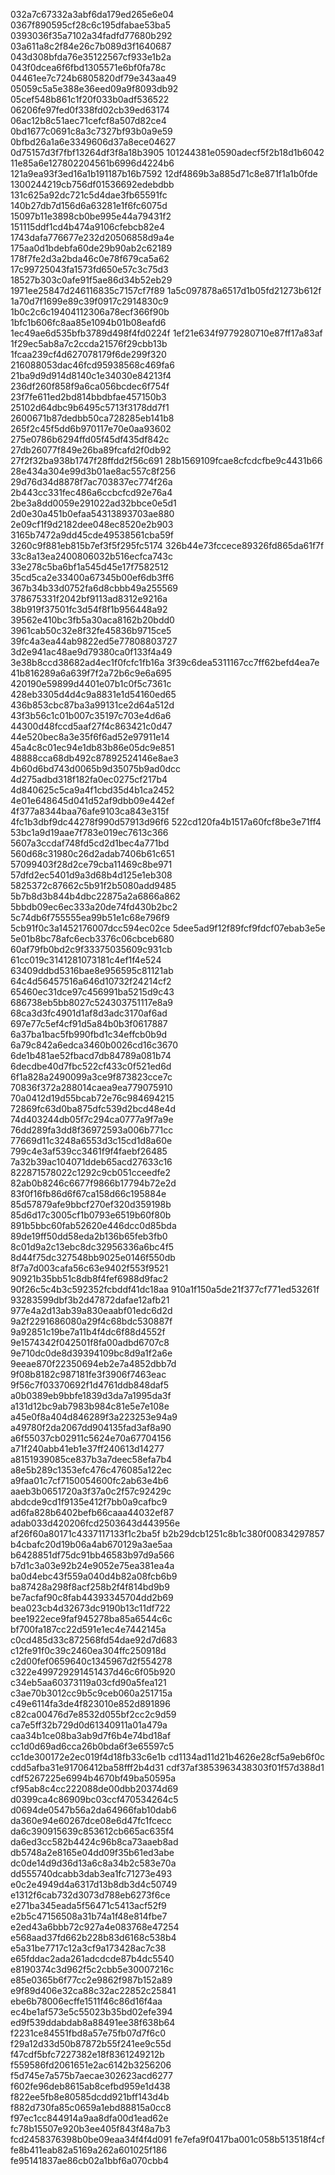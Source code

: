 032a7c67332a3abf6da179ed265e6e04
0367f890595cf28c6c195dfabae53ba5
0393036f35a7102a34fadfd77680b292
03a611a8c2f84e26c7b089d3f1640687
043d308bfda76e35122567cf933e1b2a
043f0dcea6f6fbd1305571e6bf0fa78c
04461ee7c724b6805820df79e343aa49
05059c5a5e388e36eed09a9f8093db92
05cef548b861c1f20f033b0adf536522
06206fe97fed0f338fd02cb39ed63174
06ac12b8c51aec71cefcf8a507d82ce4
0bd1677c0691c8a3c7327bf93b0a9e59
0bfbd26a1a6e3349606d37a8ece04627
0d75157d3f7fbf13264df3f8a18b3905
101244381e0590adecf5f2b18d1b6042
11e85a6e127802204561b6996d4224b6
121a9ea93f3ed16a1b191187b16b7592
12df4869b3a885d71c8e871f1a1b0fde
1300244219cb756df01536692edebdbb
131c625a92dc721c5d4dae3fb65591fc
140b27db7d156d6a63281e1f6fc6075d
15097b11e3898cb0be995e44a79431f2
151115ddf1cd4b474a9106cfebcb82e4
1743dafa776677e232d20506858d9a4e
175aa0d1bdebfa60de29b90ab2c62189
178f7fe2d3a2bda46c0e78f679ca5a62
17c99725043fa1573fd650e57c3c75d3
18527b303c0afe91f5ae86d34b52eb29
1971ee25847d246116835c7157cf7f89
1a5c097878a6517d1b05fd21273b612f
1a70d7f1699e89c39f0917c2914830c9
1b0c2c6c19404112306a78ecf366f90b
1bfc1b606fc8aa85e1094b01b08eafd6
1ec49ae6d535bfb3789d498f4fd0224f
1ef21e634f9779280710e87ff17a83af
1f29ec5ab8a7c2ccda21576f29cbb13b
1fcaa239cf4d627078179f6de299f320
216088053dac46fcd95938568c469fa6
21ba9d9d914d8140c1e34030e84213f4
236df260f858f9a6ca056bcdec6f754f
23f7fe611ed2bd814bbdbfae457150b3
25102d64dbc9b6495c5713f3178dd7f1
2600671b87dedbb50ca728285eb141b8
265f2c45f5dd6b970117e70e0aa93602
275e0786b6294ffd05f45df435df842c
27db26077f849e26ba89fcafd2f0db92
27f2f32ba938b1747f28ffdd2f56c691
28b1569109fcae8cfcdcfbe9c4431b66
28e434a304e99d3b01ae8ac557c8f256
29d76d34d8878f7ac703837ec774f26a
2b443cc331fec486a6ccbcfcd92e76a4
2be3a8dd0059e291022ad32bbce0e5d1
2d0e30a451b0efaa54313893703ae880
2e09cf1f9d2182dee048ec8520e2b903
3165b7472a9dd45cde49538561cba59f
3260c9f881eb815b7ef3f5f295fc5174
326b44e73fccece89326fd865da61f7f
33c8a13ea2400806032b516ecfca743c
33e278c5ba6bf1a545d45e17f7582512
35cd5ca2e33400a67345b00ef6db3ff6
367b34b33d0752fa6d8cbbb49a255569
378675331f2042bf9113ad8312e9216a
38b919f37501fc3d54f8f1b956448a92
39562e410bc3fb5a30aca8162b20bdd0
3961cab50c32e8f32fe45836b9715ce5
39fc4a3ea44ab9822ed5e77808803727
3d2e941ac48ae9d79380ca0f133f4a49
3e38b8ccd38682ad4ec1f0fcfc1fb16a
3f39c6dea5311167cc7ff62befd4ea7e
41b816289a6a639f7f2a72b6c9e6a695
420190e59899d4401e07b1c0f5c7361c
428eb3305d4d4c9a8831e1d54160ed65
436b853cbc87ba3a99131ce2d64a512d
43f3b56c1c01b007c35197c703e4d6a6
44300d48fccd5aaf27f4c863421c0d47
44e520bec8a3e35f6f6ad52e97911e14
45a4c8c01ec94e1db83b86e05dc9e851
48888cca68db492c87892524146e8ae3
4b60d6bd743d0065b9d35075b9ad0dcc
4d275adbd318f182fa0ec0275cf217b4
4d840625c5ca9a4f1cbd35d4b1ca2452
4e01e648645d041d52af9dbb09e442ef
4f377a8344baa76afe9103ca843e315f
4fc1b3dbf9dc44278f990d57913d96f6
522cd120fa4b1517a60fcf8be3e71ff4
53bc1a9d19aae7f783e019ec7613c366
5607a3ccdaf748fd5cd2d1bec4a771bd
560d68c31980c26d2adab7406b61c651
57099403f28d2ce79cba11469c8be971
57dfd2ec5401d9a3d68b4d125e1eb308
5825372c87662c5b91f2b5080add9485
5b7b8d3b844b4dbc22875a2a6866a862
5bbdb09ec6ec333a20de74fd430b2bc2
5c74db6f755555ea99b51e1c68e796f9
5cb91f0c3a1452176007dcc594ec02ce
5dee5ad9f12f89fcf9fdcf07ebab3e5e
5e01b8bc78afc6ecb3376c06cbceb680
60af79fb0bd2c9f33375035609c931cb
61cc019c3141281073181c4ef1f4e524
63409ddbd5316bae8e956595c81121ab
64c4d56457516a646d10732f24214cf2
65460ec31dce97c456991ba5215d9c43
686738eb5bb8027c524303751117e8a9
68ca3d3fc4901d1af8d3adc3170af6ad
697e77c5ef4cf91d5a84b0b3f0617887
6a37ba1bac5fb990fbd1c34effcb0b9d
6a79c842a6edca3460b0026cd16c3670
6de1b481ae52fbacd7db84789a081b74
6decdbe40d7fbc522cf433c0f521ed6d
6f1a828a2490099a3ce9f873823cce7c
70836f372a288014caea9ea779075910
70a0412d19d55bcab72e76c984694215
72869fc63d0ba875dfc539d2bcd48e4d
74d403244db05f7c294ca0777a9f7a9e
76dd289fa3dd8f36972593a006b771cc
77669d11c3248a6553d3c15cd1d8a60e
799c4e3af539cc3461f9f4faebf26485
7a32b39ac104071ddeb65acd27633c16
822871578022c1292c9cb051cceedfe2
82ab0b8246c6677f9866b17794b72e2d
83f0f16fb86d6f67ca158d66c195884e
85d57879afe9bbcf270ef320d359198b
85d6d17c3005cf1b0793e6519b60f80b
891b5bbc60fab52620e446dcc0d85bda
89de19ff50dd58eda2b136b65feb3fb0
8c01d9a2c13ebc8dc32956336a6bc4f5
8d44f75dc327548bb9025e0146f550db
8f7a7d003cafa56c63e9402f553f9521
90921b35bb51c8db8f4fef6988d9fac2
90f26c5c4b3c592352fcbddf41dc18aa
910a1f150a5de21f377cf771ed53261f
93283599dbf3b2d47872dafae12afb21
977e4a2d13ab39a830eaabf01edc6d2d
9a2f2291686080a29f4c68bdc530887f
9a92851c19be7a11b4f4dc6f88d4552f
9e1574342f042501f8fa00adbd6707c8
9e710dc0de8d39394109bc8d9a1f2a6e
9eeae870f22350694eb2e7a4852dbb7d
9f08b8182c987181fe3f3906f7463eac
9f56c7f03370692f1d4761ddb848daf5
a0b0389eb9bbfe1839d3da7a1995da3f
a131d12bc9ab7983b984c81e5e7e108e
a45e0f8a404d846289f3a223253e94a9
a49780f2da2067dd904135fad3af8a90
a6f55037cb02911c5624e70a67704156
a71f240abb41eb1e37ff240613d14277
a8151939085ce837b3a7deec58efa7b4
a8e5b289c1353efc476c476085a122ec
a9faa01c7cf7150054600fc2ab63e4b6
aaeb3b0651720a3f37a0c2f57c92429c
abdcde9cd1f9135e412f7bb0a9cafbc9
ad6fa828b6402befb66caaa44032ef87
adab033d420206fcd2503643d443956e
af26f60a80171c4337117133f1c2ba5f
b2b29dcb1251c8b1c380f00834297857
b4cbafc20d19b06a4ab670129a3ae5aa
b6428851df75dc91bb46583b97d9a566
b7d1c3a03e92b24e9052e75ea381ea4a
ba0d4ebc43f559a040d4b82a08fcb6b9
ba87428a298f8acf258b2f4f814bd9b9
be7acfaf90c8fab44393345704dd2b69
bea023cb4d32673dc9190b13c11df722
bee1922ece9faf945278ba85a6544c6c
bf700fa187cc22d591e1ec4e7442145a
c0cd485d33c872568fd54dae92d7d683
c12fe91f0c39c2460ea304ffc250918d
c2d00fef0659640c1345967d2f554278
c322e499729291451437d46c6f05b920
c34eb5aa60373119a03cfd90a5fea121
c3ae70b3012cc9b5c9ceb060a251715a
c49e6114fa3de4f823010e852d891896
c82ca00476d7e8532d055bf2cc2c9d59
ca7e5ff32b729d0d61340911a01a479a
caa34b1ce08ba3ab9d7f6b4e74bd18af
cc1d0d69ad6cca26b0bda6f3e65597c5
cc1de300172e2ec019f4d18fb33c6e1b
cd1134ad11d21b4626e28cf5a9eb6f0c
cdd5afba31e91706412ba58fff2b4d31
cdf37af3853963438303f01f57d388d1
cdf5267225e6994b4670bf49ba50595a
cf95ab8c4cc222088de00dbb20374d69
d0399ca4c86909bc03ccf470534264c5
d0694de0547b56a2da64966fab10dab6
da360e94e60267dce08e6d47fc1fcecc
da6c390915639c853612cb665ac635f4
da6ed3cc582b4424c96b8ca73aaeb8ad
db5748a2e8165e04dd09f35b61ed3abe
dc0de14d9d36d13a6c8a34b2c583e70a
dd555740dcabb3dab3ea1fc71273e493
e0c2e4949d4a6317d13b8db3d4c50749
e1312f6cab732d3073d788eb6273f6ce
e271ba345eada5f56471c5413acf52f9
e2b5c47156508a31b74a1f48e814fbe7
e2ed43a6bbb72c927a4e083768e47254
e568aad37fd662b228b83d6168c538b4
e5a31be7717c12a3cf9a173428ac7c38
e65fddac2ada261adcdcde87b4dc5540
e8190374c3d962f5c2cbb5e30007216c
e85e0365b6f77cc2e9862f987b152a89
e9f89d406e32ca88c32ac22852c25841
ebe6b78006ecffe1511f46c86d16f4aa
ec4be1af573e5c55023b35bd02efe394
ed9f539ddabdab8a88491ee38f638b64
f2231ce84551fbd8a57e75fb07d7f6c0
f29a12d33d50b87872b55f241ee9c55d
f47cdf5bfc7227382e18f8361249212b
f559586fd2061651e2ac6142b3256206
f5d745e7a575b7aecae302623acd6277
f602fe96deb8615ab8cefbd959e1d438
f822ee5fb8e80585dcdd921bff143d4b
f882d730fa85c0659a1ebd88815a0cc8
f97ec1cc844914a9aa8dfa00d1ead62e
fc78b15507e920b3ee405f843f48a7b3
fcd2458376398b0be09eaa34f4f4d091
fe7efa9f0417ba001c058b513518f4cf
fe8b411eab82a5169a262a601025f186
fe95141837ae86cb02a1bbf6a070cbb4
